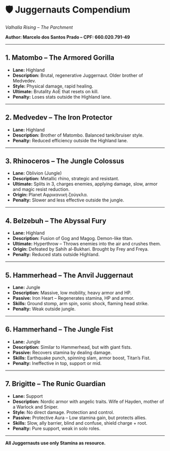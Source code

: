 
# 🛡️ Juggernauts Compendium
*Valhalla Rising – The Parchment*

**Author: Marcelo dos Santos Prado – CPF: 660.020.791-49**

---

## 1. Matombo – The Armored Gorilla
- **Lane:** Highland
- **Description:** Brutal, regenerative Juggernaut. Older brother of Medvedev.
- **Style:** Physical damage, rapid healing.
- **Ultimate:** Brutality AoE that resets on kill.
- **Penalty:** Loses stats outside the Highland lane.

---

## 2. Medvedev – The Iron Protector
- **Lane:** Highland
- **Description:** Brother of Matombo. Balanced tank/bruiser style.
- **Penalty:** Reduced efficiency outside the Highland lane.

---

## 3. Rhinoceros – The Jungle Colossus
- **Lane:** Oblivion (Jungle)
- **Description:** Metallic rhino, strategic and resistant.
- **Ultimate:** Splits in 3, charges enemies, applying damage, slow, armor and magic resist reduction.
- **Origin:** Planet Αφρικανική ζούγκλα.
- **Penalty:** Slower and less effective outside the jungle.

---

## 4. Belzebuh – The Abyssal Fury
- **Lane:** Highland
- **Description:** Fusion of Gog and Magog. Demon-like titan.
- **Ultimate:** Hyperthrow – Throws enemies into the air and crushes them.
- **Origin:** Defeated by Sahih al-Bukhari. Brought by Frey and Freya.
- **Penalty:** Reduced stats outside Highland.

---

## 5. Hammerhead – The Anvil Juggernaut
- **Lane:** Jungle
- **Description:** Massive, low mobility, heavy armor and HP.
- **Passive:** Iron Heart – Regenerates stamina, HP and armor.
- **Skills:** Ground stomp, arm spin, sonic shock, flaming head strike.
- **Penalty:** Weak outside jungle.

---

## 6. Hammerhand – The Jungle Fist
- **Lane:** Jungle
- **Description:** Similar to Hammerhead, but with giant fists.
- **Passive:** Recovers stamina by dealing damage.
- **Skills:** Earthquake punch, spinning slam, armor boost, Titan’s Fist.
- **Penalty:** Ineffective in top, support or mid.

---

## 7. Brigitte – The Runic Guardian
- **Lane:** Support
- **Description:** Nordic armor with angelic traits. Wife of Hayden, mother of a Warlock and Sniper.
- **Style:** No direct damage. Protection and control.
- **Passive:** Protective Aura – Low stamina gain, but protects allies.
- **Skills:** Slow, ally barrier, blind and confuse, shield charge + root.
- **Penalty:** Pure support, weak in solo roles.

---

**All Juggernauts use only Stamina as resource.**
